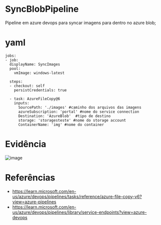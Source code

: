 # SyncBlobPipeline

Pipeline em azure devops para syncar imagens para dentro no azure blob;

# yaml 

```
jobs:
- job:
  displayName: SyncImages
  pool:
    vmImage: windows-latest

  steps:
  - checkout: self
    persistCredentials: true

  - task: AzureFileCopy@6
    inputs:
      SourcePath: './images' #caminho dos arquivos das imagens
      azureSubscription: 'portal' #nome do service connection
      Destination: 'AzureBlob'  #tipo de destino
      storage: 'storagesteste' #nome do storage account
      ContainerName: 'img' #nome do container
```

# Evidência
![image](https://github.com/user-attachments/assets/628a554e-31c9-4ad4-b2ff-fde4a8f6a0e2)


# Referências
- https://learn.microsoft.com/en-us/azure/devops/pipelines/tasks/reference/azure-file-copy-v6?view=azure-pipelines
- https://learn.microsoft.com/en-us/azure/devops/pipelines/library/service-endpoints?view=azure-devops

